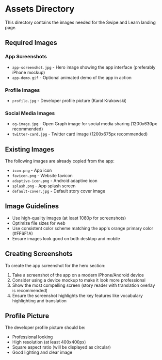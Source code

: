 # Assets Directory

This directory contains the images needed for the Swipe and Learn landing page.

## Required Images

### App Screenshots
- `app-screenshot.jpg` - Hero image showing the app interface (preferably iPhone mockup)
- `app-demo.gif` - Optional animated demo of the app in action

### Profile Images  
- `profile.jpg` - Developer profile picture (Karol Krakowski)

### Social Media Images
- `og-image.jpg` - Open Graph image for social media sharing (1200x630px recommended)
- `twitter-card.jpg` - Twitter card image (1200x675px recommended)

## Existing Images
The following images are already copied from the app:
- `icon.png` - App icon
- `favicon.png` - Website favicon
- `adaptive-icon.png` - Android adaptive icon
- `splash.png` - App splash screen
- `default-cover.jpg` - Default story cover image

## Image Guidelines
- Use high-quality images (at least 1080p for screenshots)
- Optimize file sizes for web
- Use consistent color scheme matching the app's orange primary color (#FF6F1A)
- Ensure images look good on both desktop and mobile

## Creating Screenshots
To create the app screenshot for the hero section:
1. Take a screenshot of the app on a modern iPhone/Android device
2. Consider using a device mockup to make it look more professional
3. Show the most compelling screen (story reader with translation overlay is recommended)
4. Ensure the screenshot highlights the key features like vocabulary highlighting and translation

## Profile Picture
The developer profile picture should be:
- Professional looking
- High resolution (at least 400x400px)
- Square aspect ratio (will be displayed as circular)
- Good lighting and clear image 